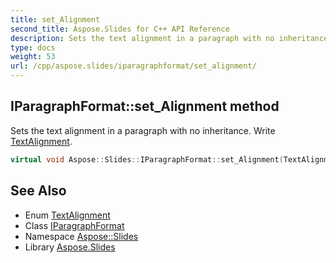 ```yaml
---
title: set_Alignment
second_title: Aspose.Slides for C++ API Reference
description: Sets the text alignment in a paragraph with no inheritance. Write TextAlignment.
type: docs
weight: 53
url: /cpp/aspose.slides/iparagraphformat/set_alignment/
---
```

## IParagraphFormat::set_Alignment method


Sets the text alignment in a paragraph with no inheritance. Write [TextAlignment](../../textalignment/).

```cpp
virtual void Aspose::Slides::IParagraphFormat::set_Alignment(TextAlignment value)=0
```

## See Also

* Enum [TextAlignment](../../textalignment/)
* Class [IParagraphFormat](../)
* Namespace [Aspose::Slides](../../)
* Library [Aspose.Slides](../../../)
